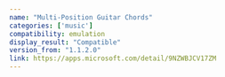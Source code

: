 ```yaml
---
name: "Multi-Position Guitar Chords"
categories: ['music']
compatibility: emulation
display_result: "Compatible"
version_from: "1.1.2.0"
link: https://apps.microsoft.com/detail/9NZWBJCV17ZM
---
```

